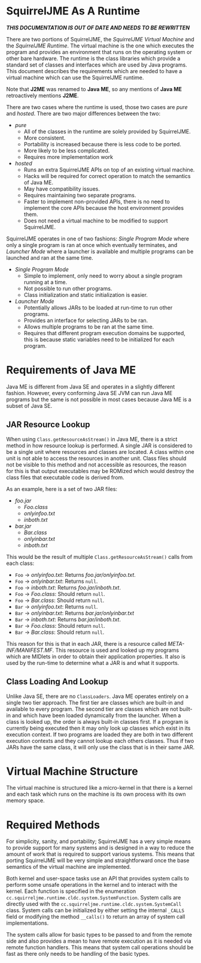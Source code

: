 # SquirrelJME As A Runtime

***THIS DOCUMENTATION IS OUT OF DATE AND NEEDS TO BE REWRITTEN***

There are two portions of SquirrelJME, the _SquirrelJME Virtual Machine_ and
the _SquirrelJME Runtime_. The virtual machine is the one which executes the
program and provides an environment that runs on the operating system or
other bare hardware. The runtime is the class libraries which provide a
standard set of classes and interfaces which are used by Java programs. This
document describes the requirements which are needed to have a virtual machine
which can use the SquirrelJME runtime.

Note that **J2ME** was renamed to **Java ME**, so any mentions of **Java ME**
retroactively mentions **J2ME**.

There are two cases where the runtime is used, those two cases are _pure_ and
_hosted_. There are two major differences between the two:

 * _pure_
   * All of the classes in the runtime are solely provided by SquirrelJME.
   * More consistent.
   * Portability is increased because there is less code to be ported.
   * More likely to be less complicated.
   * Requires more implementation work
 * _hosted_
   * Runs an extra SquirrelJME APIs on top of an existing virtual machine.
   * Hacks will be required for correct operation to match the semantics of
     Java ME.
   * May have compatibility issues.
   * Requires maintaining two separate programs.
   * Faster to implement non-provided APIs, there is no need to implement the
     core APIs because the host environment provides them.
   * Does not need a virtual machine to be modified to support SquirrelJME.

SquirrelJME operates in one of two fashions: _Single Program Mode_ where only
a single program is ran at once which eventually terminates, and
_Launcher Mode_ where a launcher is available and multiple programs can be
launched and ran at the same time.

 * _Single Program Mode_
   * Simple to implement, only need to worry about a single program running at
     a time.
   * Not possible to run other programs.
   * Class initialization and static initialization is easier.
 * _Launcher Mode_
   * Potentially allows JARs to be loaded at run-time to run other programs.
   * Provides an interface for selecting JARs to be ran.
   * Allows multiple programs to be ran at the same time.
   * Requires that different program execution domains be supported, this is
     because static variables need to be initialized for each program.

# Requirements of Java ME

Java ME is different from Java SE and operates in a slightly different
fashion. However, every conforming Java SE JVM can run Java ME programs but
the same is not possible in most cases because Java ME is a subset of Java SE.

## JAR Resource Lookup

When using `Class.getResourceAsStream()` in Java ME, there is a strict method
in how resource lookup is performed. A single JAR is considered to be a single
unit where resources and classes are located. A class within one unit is not
able to access the resources in another unit. Class files should not be visible
to this method and not accessible as resources, the reason for this is that
output executables may be ROMized which would destroy the class files that
executable code is derived from.

As an example, here is a set of two JAR files:

 * _foo.jar_
   * _Foo.class_
   * _onlyinfoo.txt_
   * _inboth.txt_
 * _bar.jar_
   * _Bar.class_
   * _onlyinbar.txt_
   * _inboth.txt_

This would be the result of multiple `Class.getResourceAsStream()` calls from
each class:

 * `Foo` -> _onlyinfoo.txt_: Returns _foo.jar/onlyinfoo.txt_.
 * `Foo` -> _onlyinbar.txt_: Returns `null`.
 * `Foo` -> _inboth.txt_: Returns _foo.jar/inboth.txt_.
 * `Foo` -> _Foo.class_: Should return `null`.
 * `Foo` -> _Bar.class_: Should return `null`.
 * `Bar` -> _onlyinfoo.txt_: Returns `null`.
 * `Bar` -> _onlyinbar.txt_: Returns _bar.jar/onlyinbar.txt_
 * `Bar` -> _inboth.txt_: Returns _bar.jar/inboth.txt_.
 * `Bar` -> _Foo.class_: Should return `null`.
 * `Bar` -> _Bar.class_: Should return `null`.

This reason for this is that in each JAR, there is a resource called
_META-INF/MANIFEST.MF_. This resource is used and looked up my programs which
are MIDlets in order to obtain their application properties. It also is used
by the run-time to determine what a JAR is and what it supports.

## Class Loading And Lookup

Unlike Java SE, there are no `ClassLoaders`. Java ME operates entirely on a
single two tier approach. The first tier are classes which are built-in and
available to every program. The second tier are classes which are not
built-in and which have been loaded dynamically from the launcher. When a
class is looked up, the order is always built-in classes first. If a program is
currently being executed then it may only look up classes which exist in its
execution context. If two programs are loaded they are both in two different
execution contexts and they cannot lookup each others classes. Thus if two
JARs have the same class, it will only use the class that is in their same
JAR.

# Virtual Machine Structure

The virtual machine is structured like a micro-kernel in that there is a kernel
and each task which runs on the machine is its own process with its own
memory space.

# Required Methods

For simplicity, sanity, and portability; SquirrelJME has a very simple means to
provide support for many systems and is designed in a way to reduce the amount
of work that is required to support various systems. This means that porting
SquirrelJME will be very simple and straightforward once the base semantics of
the virtual machine are implemented.

Both kernel and user-space tasks use an API that provides system calls to
perform some unsafe operations in the kernel and to interact with the kernel.
Each function is specified in the enumeration
`cc.squirreljme.runtime.cldc.system.SystemFunction`. System calls are directly
used with the `cc.squirreljme.runtime.cldc.system.SystemCall` class. System
calls can be initialized by either setting the internal `_CALLS` field or
modifying the method `__calls()` to return an array of system call
implementations.

The system calls allow for basic types to be passed to and from the remote
side and also provides a mean to have remote execution as it is needed via
remote function handlers. This means that system call operations should be
fast as there only needs to be handling of the basic types.

